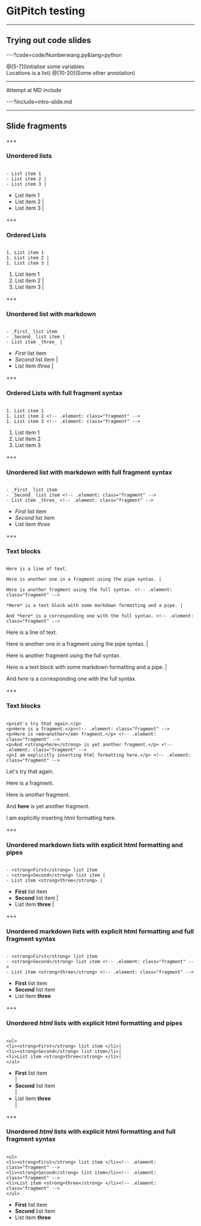 # GitPitch testing

---

## Trying out code slides

---?code=code/Numberwang.py&lang=python

@[5-7](Initialise some variables<br />Locations is a list)
@[10-20](Some other annotation)

---

Attempt at MD include

---?include=intro-slide.md

---
## Slide fragments

+++

### Unordered lists

```

- List item 1
- List item 2 |
- List item 3 |

```

- List item 1
- List item 2 |
- List item 3 |

+++

### Ordered Lists

```

1. List item 1
1. List item 2 |
1. List item 3 |

```

1. List item 1
1. List item 2 |
1. List item 3 |

+++

### Unordered list with markdown

```

- _First_ list item
- _Second_ list item |
- List item _three_ |

```

- _First_ list item
- _Second_ list item |
- List item _three_ |

+++

### Ordered Lists with full fragment syntax

```

1. List item 1
1. List item 2 <!-- .element: class="fragment" -->
1. List item 3 <!-- .element: class="fragment" -->

```

1. List item 1
1. List item 2 <!-- .element: class="fragment" -->
1. List item 3 <!-- .element: class="fragment" -->

+++

### Unordered list with markdown with full fragment syntax

```

- _First_ list item
- _Second_ list item <!-- .element: class="fragment" -->
- List item _three_ <!-- .element: class="fragment" -->

```

- _First_ list item
- _Second_ list item <!-- .element: class="fragment" -->
- List item _three_ <!-- .element: class="fragment" -->

+++

### Text blocks

```

Here is a line of text.

Here is another one in a fragment using the pipe syntax. |

Here is another fragment using the full syntax. <!-- .element: class="fragment" -->

*Here* is a text block with some markdown formatting and a pipe. |

And *here* is a corresponding one with the full syntax. <!-- .element: class="fragment" -->

```

Here is a line of text.

Here is another one in a fragment using the pipe syntax. |

Here is another fragment using the full syntax. <!-- .element: class="fragment" -->

*Here* is a text block with some markdown formatting and a pipe. |

And *here* is a corresponding one with the full syntax. <!-- .element: class="fragment" -->

+++

### Text blocks

```

<p>Let's try that again.</p>
<p>Here is a fragment.</p><!-- .element: class="fragment" -->
<p>Here is <em>another</em> fragment.</p> <!-- .element: class="fragment" -->
<p>And <strong>here</strong> is yet another fragment.</p> <!-- .element: class="fragment" -->
<p>I am explicitly inserting html formatting here.</p> <!-- .element: class="fragment" -->

```

<p>Let's try that again.</p>
<p>Here is a fragment.</p><!-- .element: class="fragment" -->
<p>Here is <em>another</em> fragment.</p> <!-- .element: class="fragment" -->
<p>And <strong>here</strong> is yet another fragment.</p> <!-- .element: class="fragment" -->
<p>I am explicitly inserting html formatting here.</p> <!-- .element: class="fragment" -->

+++

### Unordered markdown lists with explicit html formatting and pipes

```

- <strong>First</strong> list item
- <strong>Second</strong> list item |
- List item <strong>three</strong> |

```

- <strong>First</strong> list item
- <strong>Second</strong> list item |
- List item <strong>three</strong> |

+++

### Unordered markdown lists with explicit html formatting and full fragment syntax

```

- <strong>First</strong> list item
- <strong>Second</strong> list item <!-- .element: class="fragment" -->
- List item <strong>three</strong> <!-- .element: class="fragment" -->

```

- <strong>First</strong> list item
- <strong>Second</strong> list item <!-- .element: class="fragment" -->
- List item <strong>three</strong> <!-- .element: class="fragment" -->

+++

### Unordered _html_ lists with explicit html formatting and pipes

```

<ul>
<li><strong>First</strong> list item </li>|
<li><strong>Second</strong> list item</li>|
<li>List item <strong>three</strong> </li>|
</ul>

```

<ul>
<li><strong>First</strong> list item </li>|
<li><strong>Second</strong> list item</li>|
<li>List item <strong>three</strong> </li>|
</ul>

+++

### Unordered _html_ lists with explicit html formatting and full fragment syntax

```

<ul>
<li><strong>First</strong> list item </li><!-- .element: class="fragment" -->
<li><strong>Second</strong> list item</li><!-- .element: class="fragment" -->
<li>List item <strong>three</strong> </li><!-- .element: class="fragment" -->
</ul>

```

<ul>
<li><strong>First</strong> list item </li><!-- .element: class="fragment" -->
<li><strong>Second</strong> list item</li><!-- .element: class="fragment" -->
<li>List item <strong>three</strong> </li><!-- .element: class="fragment" -->
</ul>
